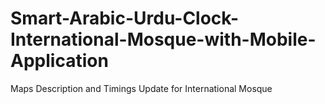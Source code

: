 # Smart-Arabic-Urdu-Clock-International-Mosque-with-Mobile-Application
Maps Description and Timings Update for International Mosque
